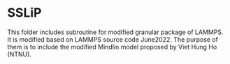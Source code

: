# SSLiP
This folder includes subroutine for modified granular package of LAMMPS.
It is modified based on LAMMPS source code June2022.
The purpose of them is to include the modified Mindlin model proposed by Viet Hung Ho (NTNU).
